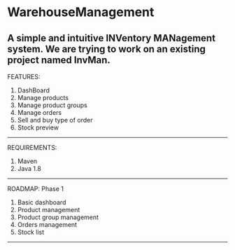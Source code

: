 # WarehouseManagement
A simple and intuitive INVentory MANagement system. We are trying to work on an existing project named InvMan.
--------------------------------------------------------------------------------------------------------------------
FEATURES:
1. DashBoard
2. Manage products
3. Manage product groups
4. Manage orders
5. Sell and buy type of order
6. Stock preview
----------------------------------------------------------------------------------------------------------------------
REQUIREMENTS:
1. Maven
2. Java 1.8 
-------------------------------------------------------------------------------------------------------------------------
ROADMAP:
Phase 1
1. Basic dashboard
2. Product management
3. Product group management
4. Orders management
5. Stock list
-------------------------------------------------------------------------------------------------------------------------

